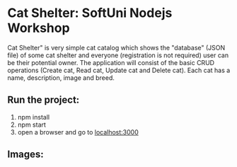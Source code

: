 # Cat Shelter: SoftUni Nodejs Workshop
Cat Shelter" is very simple cat catalog which shows the "database" (JSON file) of some cat shelter and everyone (registration is not required) user can be their potential owner. The application will consist of the basic CRUD operations (Create cat, Read cat, Update cat and Delete cat). Each cat has a name, description, image and breed.
## Run the project:
  1. npm install
  1. npm start
  1. open a browser and go to [localhost:3000](http://localhost:3000/)

## Images:
